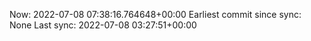 Now: 2022-07-08 07:38:16.764648+00:00 Earliest commit since sync: None Last sync: 2022-07-08 03:27:51+00:00
